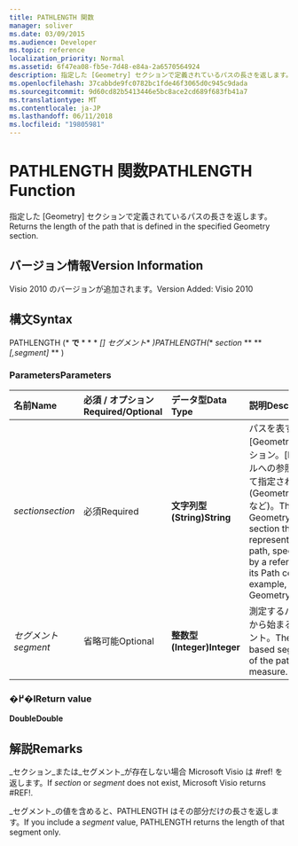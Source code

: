 ```yaml
---
title: PATHLENGTH 関数
manager: soliver
ms.date: 03/09/2015
ms.audience: Developer
ms.topic: reference
localization_priority: Normal
ms.assetid: 6f47ea08-fb5e-7d48-e84a-2a6570564924
description: 指定した [Geometry] セクションで定義されているパスの長さを返します。
ms.openlocfilehash: 37cabbde9fc0782bc1fde46f3065d0c945c9dada
ms.sourcegitcommit: 9d60cd82b5413446e5bc8ace2cd689f683fb41a7
ms.translationtype: MT
ms.contentlocale: ja-JP
ms.lasthandoff: 06/11/2018
ms.locfileid: "19805981"
---
```

# <a name="pathlength-function"></a><span data-ttu-id="8b351-103">PATHLENGTH 関数</span><span class="sxs-lookup"><span data-stu-id="8b351-103">PATHLENGTH Function</span></span>

<span data-ttu-id="8b351-104">指定した [Geometry] セクションで定義されているパスの長さを返します。</span><span class="sxs-lookup"><span data-stu-id="8b351-104">Returns the length of the path that is defined in the specified Geometry section.</span></span>
  
## <a name="version-information"></a><span data-ttu-id="8b351-105">バージョン情報</span><span class="sxs-lookup"><span data-stu-id="8b351-105">Version Information</span></span>

<span data-ttu-id="8b351-106">Visio 2010 のバージョンが追加されます。</span><span class="sxs-lookup"><span data-stu-id="8b351-106">Version Added: Visio 2010</span></span> 
  
## <a name="syntax"></a><span data-ttu-id="8b351-107">構文</span><span class="sxs-lookup"><span data-stu-id="8b351-107">Syntax</span></span>

<span data-ttu-id="8b351-108">PATHLENGTH (* **で** * * * *[] セグメント** *)</span><span class="sxs-lookup"><span data-stu-id="8b351-108">PATHLENGTH(** *section* ** ** *[,segment]* ** )</span></span> 
  
### <a name="parameters"></a><span data-ttu-id="8b351-109">Parameters</span><span class="sxs-lookup"><span data-stu-id="8b351-109">Parameters</span></span>

|<span data-ttu-id="8b351-110">**名前**</span><span class="sxs-lookup"><span data-stu-id="8b351-110">**Name**</span></span>|<span data-ttu-id="8b351-111">**必須 / オプション**</span><span class="sxs-lookup"><span data-stu-id="8b351-111">**Required/Optional**</span></span>|<span data-ttu-id="8b351-112">**データ型**</span><span class="sxs-lookup"><span data-stu-id="8b351-112">**Data Type**</span></span>|<span data-ttu-id="8b351-113">**説明**</span><span class="sxs-lookup"><span data-stu-id="8b351-113">**Description**</span></span>|
|:-----|:-----|:-----|:-----|
| <span data-ttu-id="8b351-114">_section_</span><span class="sxs-lookup"><span data-stu-id="8b351-114">_section_</span></span> <br/> |<span data-ttu-id="8b351-115">必須</span><span class="sxs-lookup"><span data-stu-id="8b351-115">Required</span></span>  <br/> |<span data-ttu-id="8b351-116">**文字列型 (String)**</span><span class="sxs-lookup"><span data-stu-id="8b351-116">**String**</span></span> <br/> |<span data-ttu-id="8b351-117">パスを表す [Geometry] セクション。[Path] セルへの参照によって指定されます (Geometry1.Path など)。</span><span class="sxs-lookup"><span data-stu-id="8b351-117">The Geometry section that represents the path, specified by a reference to its Path cell (for example, Geometry1.Path).</span></span>  <br/> |
| <span data-ttu-id="8b351-118">_セグメント_</span><span class="sxs-lookup"><span data-stu-id="8b351-118">_segment_</span></span> <br/> |<span data-ttu-id="8b351-119">省略可能</span><span class="sxs-lookup"><span data-stu-id="8b351-119">Optional</span></span>  <br/> |<span data-ttu-id="8b351-120">**整数型 (Integer)**</span><span class="sxs-lookup"><span data-stu-id="8b351-120">**Integer**</span></span> <br/> |<span data-ttu-id="8b351-121">測定するパスの 1 から始まるセグメント。</span><span class="sxs-lookup"><span data-stu-id="8b351-121">The 1-based segment of the path to measure.</span></span>  <br/> |
   
### <a name="return-value"></a><span data-ttu-id="8b351-122">�߂�l</span><span class="sxs-lookup"><span data-stu-id="8b351-122">Return value</span></span>

 <span data-ttu-id="8b351-123">**Double**</span><span class="sxs-lookup"><span data-stu-id="8b351-123">**Double**</span></span>
  
## <a name="remarks"></a><span data-ttu-id="8b351-124">解説</span><span class="sxs-lookup"><span data-stu-id="8b351-124">Remarks</span></span>

<span data-ttu-id="8b351-125">_セクション_または_セグメント_が存在しない場合 Microsoft Visio は #ref! を返します。</span><span class="sxs-lookup"><span data-stu-id="8b351-125">If  _section_ or  _segment_ does not exist, Microsoft Visio returns #REF!.</span></span> 
  
<span data-ttu-id="8b351-126">_セグメント_の値を含めると、PATHLENGTH はその部分だけの長さを返します。</span><span class="sxs-lookup"><span data-stu-id="8b351-126">If you include a  _segment_ value, PATHLENGTH returns the length of that segment only.</span></span> 
  

